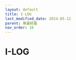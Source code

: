 ```yaml
---
layout: default
title: I-LOG
last_modified_date: 2024-05-12
parent: 專屬綜藝
nav_order: 16
---
```


# I-LOG
